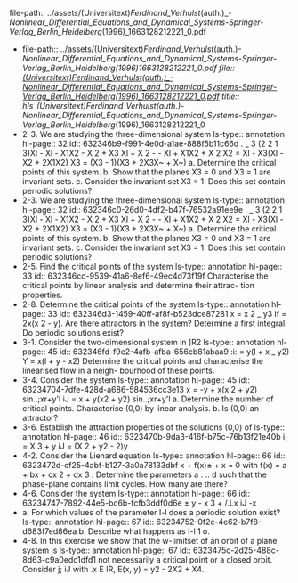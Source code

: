 file-path:: ../assets/(Universitext)_Ferdinand_Verhulst_(auth.)_-_Nonlinear_Differential_Equations_and_Dynamical_Systems-Springer-Verlag_Berlin_Heidelberg_(1996)_1663128212221_0.pdf

- file-path:: ../assets/(Universitext)_Ferdinand_Verhulst_(auth.)_-_Nonlinear_Differential_Equations_and_Dynamical_Systems-Springer-Verlag_Berlin_Heidelberg_(1996)_1663128212221_0.pdf
  file:: [(Universitext)_Ferdinand_Verhulst_(auth.)_-_Nonlinear_Differential_Equations_and_Dynamical_Systems-Springer-Verlag_Berlin_Heidelberg_(1996)_1663128212221_0.pdf](../assets/(Universitext)_Ferdinand_Verhulst_(auth.)_-_Nonlinear_Differential_Equations_and_Dynamical_Systems-Springer-Verlag_Berlin_Heidelberg_(1996)_1663128212221_0.pdf)
  title:: hls__(Universitext)_Ferdinand_Verhulst_(auth.)_-_Nonlinear_Differential_Equations_and_Dynamical_Systems-Springer-Verlag_Berlin_Heidelberg_(1996)_1663128212221_0
- 2-3. We are studying the three-dimensional system
  ls-type:: annotation
  hl-page:: 32
  id:: 632346b9-f991-4e0d-a1ae-888f5b11c66d
  . _ 3 (2 2 1 3)Xl - Xl - X1X2 - X 2 + X3 Xl + X 2 - - Xl + X1X2 + X 2
  X2 = Xl - X3(Xl - X2 + 2X1X2)
  X3 = (X3 - 1)(X3 + 2X3X~ + X~)
  a. Determine the critical points of this system.
  b. Show that the planes X3 = 0 and X3 = 1 are invariant sets.
  c. Consider the invariant set X3 = 1. Does this set contain periodic
  solutions?
- 2-3. We are studying the three-dimensional system
  ls-type:: annotation
  hl-page:: 32
  id:: 632346c0-26d0-4df2-b47f-76532a91ee9e
  . _ 3 (2 2 1 3)Xl - Xl - X1X2 - X 2 + X3 Xl + X 2 - - Xl + X1X2 + X 2
  X2 = Xl - X3(Xl - X2 + 2X1X2)
  X3 = (X3 - 1)(X3 + 2X3X~ + X~)
  a. Determine the critical points of this system.
  b. Show that the planes X3 = 0 and X3 = 1 are invariant sets.
  c. Consider the invariant set X3 = 1. Does this set contain periodic
  solutions?
- 2-5. Find the critical points of the system
  ls-type:: annotation
  hl-page:: 33
  id:: 632346cd-9539-41a6-8ef6-49ec4d73f19f
  Characterise the critical points by linear analysis and determine their attrac-
  tion properties.
- 2-8. Determine the critical points of the system
  ls-type:: annotation
  hl-page:: 33
  id:: 632346d3-1459-40ff-af8f-b523dce87281
  x = x 2 _ y3
  if = 2x(x 2 - y).
  Are there attractors in the system? Determine a first integral. Do periodic
  solutions exist?
- 3-1. Consider the two-dimensional system in ]R2
  ls-type:: annotation
  hl-page:: 45
  id:: 632346fd-f9e2-4afb-afba-656cb81abaa9
  :i: = y(l + x _ y2)
  Y = x(l + y - x2)
  Determine the critical points and characterise the linearised flow in a neigh-
  bourhood of these points.
- 3-4. Consider the system
  ls-type:: annotation
  hl-page:: 45
  id:: 63234704-7dfe-428d-a686-584536cc3e13
  x = -y + x(x 2 + y2) sin..;xr+y'l
  iJ = x + y(x2 + y2) sin..;xr+y'l
  a. Determine the number of critical points. Characterise (0,0) by
  linear analysis.
  b. Is (0,0) an attractor?
- 3-6. Establish the attraction properties of the solutions (0,0) of
  ls-type:: annotation
  hl-page:: 46
  id:: 6323470b-9da3-416f-b75c-76b13f21e40b
  i; = X 3 + y
  iJ = (X 2 + y2 - 2)y
- 4-2. Consider the Lienard equation
  ls-type:: annotation
  hl-page:: 66
  id:: 6323472d-cf25-4abf-b127-3a0a78133dbf
  x + f(x)± + x = 0
  with f(x) = a + bx + cx 2 + dx 3 .
  Determine the parameters a . .. d such that the phase-plane contains limit
  cycles. How many are there?
- 4-6. Consider the system
  ls-type:: annotation
  hl-page:: 66
  id:: 63234747-7892-44e5-bc6b-fcfb3ddf0d6e
  ± y - x 3 + /.Lx
  iJ -x
- a. For which values of the parameter I-l does a periodic solution exist?
  ls-type:: annotation
  hl-page:: 67
  id:: 63234752-0f2c-4e62-b7f8-d683f7ed86ea
  b. Describe what happens as I-l 1 o.
- 4-8. In this exercise we show that the w-limitset of an orbit of a plane system is
  ls-type:: annotation
  hl-page:: 67
  id:: 6323475c-2d25-488c-8d63-c9a0edc1dfd1
  not necessarily a critical point or a closed orbit. Consider
  j;
  iJ
  with .x E IR, E(x, y) = y2 - 2X2 + X4.